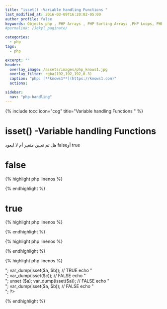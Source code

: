 ```yaml
---
title: "isset() -Variable handling Functions "
last_modified_at: 2016-03-09T16:20:02-05:00
author_profile: false
keywords: Objects php , PHP Arrays , PHP Sorting Arrays ,PHP Loops, PHP Functions , PHP Math Functions , Variable handling Functions
#permalink: /Jekyl_paginate/

categories:
  - php
tags:
  - php

excerpt: ""
header:
  overlay_image: /assets/images/php_knows1.jpg
  overlay_filter: rgba(192,192,192,0.3)
  caption: "php: [**knows1**](https://knows1.com)"
  actions:

sidebar:
  nav: "php-handling"
---
```

{% include tocc icon="cog" title="Variable handling Functions " %}

# isset() -Variable handling Functions

هل تم تعيين متغير أم لا ليعود falseأو true


# false

{% highlight php linenos %}
<?php

$knows1 =


var_dump(isset($knows1)); // output = bool(false)

?>
 {% endhighlight %}

# true

{% highlight php linenos %}
<?php

$knows1 = 1990;


var_dump(isset($knows1)); // output = bool(true)

?>
 {% endhighlight %}

{% highlight php linenos %}
  <?php

  $var = '';

if (isset($var)) {
    echo "تم التعيين لذلك سوف أطبع."; // output : تم التعيين لذلك سوف أطبع.
}


 ?>


 {% endhighlight %}

{% highlight php linenos %}

  <?php

$a = "1";
$b = "2";
$c = NULL;
var_dump(isset($a));      // TRUE
  echo "<br>";
var_dump(isset($a, $b)); // TRUE
  echo "<br>";
var_dump(isset($c));   // FALSE
  echo "<br>";

unset ($a);

var_dump(isset($a));     // FALSE
    echo "<br>";

var_dump(isset($a, $b)); // FALSE
  echo "<br>";


 ?>

 {% endhighlight %}
